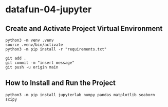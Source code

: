 # datafun-04-jupyter

## Create and Activate Project Virtual Environment
```
python3 -m venv .venv
source .venv/bin/activate
python3 -m pip install -r "requirements.txt"

git add .
git commit -m "insert message"
git push -u origin main
```

## How to Install and Run the Project
```
python3 -m pip install jupyterlab numpy pandas matplotlib seaborn scipy
```
